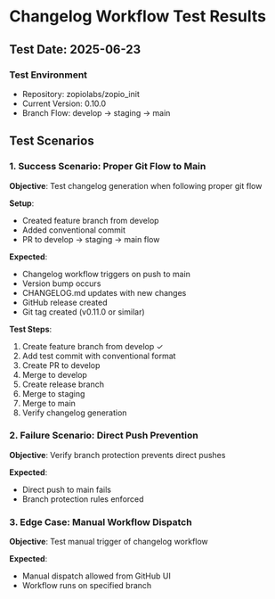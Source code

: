 # Changelog Workflow Test Results

## Test Date: 2025-06-23

### Test Environment
- Repository: zopiolabs/zopio_init
- Current Version: 0.10.0
- Branch Flow: develop → staging → main

## Test Scenarios

### 1. Success Scenario: Proper Git Flow to Main
**Objective**: Test changelog generation when following proper git flow

**Setup**:
- Created feature branch from develop
- Added conventional commit
- PR to develop → staging → main flow

**Expected**: 
- Changelog workflow triggers on push to main
- Version bump occurs
- CHANGELOG.md updates with new changes
- GitHub release created
- Git tag created (v0.11.0 or similar)

**Test Steps**:
1. Create feature branch from develop ✓
2. Add test commit with conventional format
3. Create PR to develop
4. Merge to develop
5. Create release branch
6. Merge to staging
7. Merge to main
8. Verify changelog generation

### 2. Failure Scenario: Direct Push Prevention
**Objective**: Verify branch protection prevents direct pushes

**Expected**:
- Direct push to main fails
- Branch protection rules enforced

### 3. Edge Case: Manual Workflow Dispatch
**Objective**: Test manual trigger of changelog workflow

**Expected**:
- Manual dispatch allowed from GitHub UI
- Workflow runs on specified branch